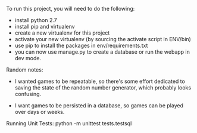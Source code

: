 To run this project, you will need to do the following:
- install python 2.7
- install pip and virtualenv
- create a new virtualenv for this project
- activate your new virtualenv  (by sourcing the activate script in ENV/bin)
- use pip to install the packages in env/requirements.txt
- you can now use manage.py to create a database or run the webapp in dev mode.


Random notes:
- I wanted games to be repeatable, so there's some effort dedicated to saving
  the state of the random number generator, which probably looks confusing.

- I want games to be persisted in a database, so games can be played over days or weeks.


Running Unit Tests:
python -m unittest tests.testsql